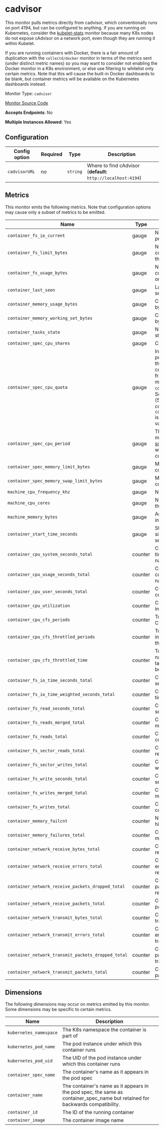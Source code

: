 <!--- GENERATED BY gomplate from scripts/docs/monitor-page.md.tmpl --->

# cadvisor

 This monitor pulls metrics directly from cadvisor, which
conventionally runs on port 4194, but can be configured to anything.  If you
are running on Kubernetes, consider the [kubelet-stats](./kubelet-stats.md)
monitor because many K8s nodes do not expose cAdvisor on a network port,
even though they are running it within Kubelet.

If you are running containers with Docker, there is a fair amount of
duplication with the `collectd/docker` monitor in terms of the metrics sent
(under distinct metric names) so you may want to consider not enabling the
Docker monitor in a K8s environment, or else use filtering to whitelist only
certain metrics.  Note that this will cause the built-in Docker dashboards
to be blank, but container metrics will be available on the Kubernetes
dashboards instead.


Monitor Type: `cadvisor`

[Monitor Source Code](https://github.com/signalfx/signalfx-agent/tree/master/internal/monitors/cadvisor)

**Accepts Endpoints**: No

**Multiple Instances Allowed**: Yes

## Configuration

| Config option | Required | Type | Description |
| --- | --- | --- | --- |
| `cadvisorURL` | no | `string` | Where to find cAdvisor (**default:** `http://localhost:4194`) |




## Metrics

This monitor emits the following metrics.  Note that configuration options may
cause only a subset of metrics to be emitted.

| Name | Type | Description |
| ---  | ---  | ---         |
| `container_fs_io_current` | gauge | Number of I/Os currently in progress |
| `container_fs_limit_bytes` | gauge | Number of bytes that the container may occupy on this filesystem |
| `container_fs_usage_bytes` | gauge | Number of bytes that are consumed by the container on this filesystem |
| `container_last_seen` | gauge | Last time a container was seen by the exporter |
| `container_memory_usage_bytes` | gauge | Current memory usage in bytes |
| `container_memory_working_set_bytes` | gauge | Current working set in bytes |
| `container_tasks_state` | gauge | Number of tasks in given state |
| `container_spec_cpu_shares` | gauge | CPU share of the container |
| `container_spec_cpu_quota` | gauge | In CPU quota for the CFS process scheduler. In K8s this is equal to the containers's CPU limit as a fraction of 1 core and multiplied by the `container_spec_cpu_period`.  So if the CPU limit is `500m` (500 millicores) for a container and the `container_spec_cpu_period` is set to 100,000, this value will be 50,000. |
| `container_spec_cpu_period` | gauge | The number of microseconds that the [CFS scheduler](https://www.kernel.org/doc/Documentation/scheduler/sched-bwc.txt) uses as a window when limiting container processes |
| `container_spec_memory_limit_bytes` | gauge | Memory limit for the container. |
| `container_spec_memory_swap_limit_bytes` | gauge | Memory swap limit for the container. |
| `machine_cpu_frequency_khz` | gauge | Node's CPU frequency. |
| `machine_cpu_cores` | gauge | Number of CPU cores on the node. |
| `machine_memory_bytes` | gauge | Amount of memory installed on the node. |
| `container_start_time_seconds` | gauge | Start time of the container since unix epoch in seconds. |
| `container_cpu_system_seconds_total` | counter | Cumulative system cpu time consumed in nanoseconds |
| `container_cpu_usage_seconds_total` | counter | Cumulative cpu time consumed per cpu in nanoseconds |
| `container_cpu_user_seconds_total` | counter | Cumulative user cpu time consumed in nanoseconds |
| `container_cpu_utilization` | counter | Cumulative cpu utilization in percentages |
| `container_cpu_cfs_periods` | counter | Total number of elapsed CFS enforcement intervals |
| `container_cpu_cfs_throttled_periods` | counter | Total number of times tasks in the cgroup have been throttled |
| `container_cpu_cfs_throttled_time` | counter | Total time duration, in nanoseconds, for which tasks in the cgroup have been throttled |
| `container_fs_io_time_seconds_total` | counter | Cumulative count of seconds spent doing I/Os |
| `container_fs_io_time_weighted_seconds_total` | counter | Cumulative weighted I/O time in seconds |
| `container_fs_read_seconds_total` | counter | Cumulative count of seconds spent reading |
| `container_fs_reads_merged_total` | counter | Cumulative count of reads merged |
| `container_fs_reads_total` | counter | Cumulative count of reads completed |
| `container_fs_sector_reads_total` | counter | Cumulative count of sector reads completed |
| `container_fs_sector_writes_total` | counter | Cumulative count of sector writes completed |
| `container_fs_write_seconds_total` | counter | Cumulative count of seconds spent writing |
| `container_fs_writes_merged_total` | counter | Cumulative count of writes merged |
| `container_fs_writes_total` | counter | Cumulative count of writes completed |
| `container_memory_failcnt` | counter | Number of memory usage hits limits |
| `container_memory_failures_total` | counter | Cumulative count of memory allocation failures |
| `container_network_receive_bytes_total` | counter | Cumulative count of bytes received |
| `container_network_receive_errors_total` | counter | Cumulative count of errors encountered while receiving |
| `container_network_receive_packets_dropped_total` | counter | Cumulative count of packets dropped while receiving |
| `container_network_receive_packets_total` | counter | Cumulative count of packets received |
| `container_network_transmit_bytes_total` | counter | Cumulative count of bytes transmitted |
| `container_network_transmit_errors_total` | counter | Cumulative count of errors encountered while transmitting |
| `container_network_transmit_packets_dropped_total` | counter | Cumulative count of packets dropped while transmitting |
| `container_network_transmit_packets_total` | counter | Cumulative count of packets transmitted |

## Dimensions

The following dimensions may occur on metrics emitted by this monitor.  Some
dimensions may be specific to certain metrics.

| Name | Description |
| ---  | ---         |
| `kubernetes_namespace` | The K8s namespace the container is part of |
| `kubernetes_pod_name` | The pod instance under which this container runs |
| `kubernetes_pod_uid` | The UID of the pod instance under which this container runs |
| `container_spec_name` | The container's name as it appears in the pod spec |
| `container_name` | The container's name as it appears in the pod spec, the same as container_spec_name but retained for backwards compatibility. |
| `container_id` | The ID of the running container |
| `container_image` | The container image name |



